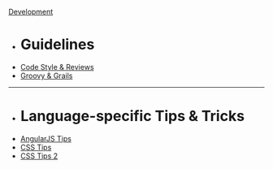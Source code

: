 [Development]()

  * # Guidelines
  * [Code Style & Reviews](wiki/development/codeReviews.md)
  * [Groovy & Grails](wiki/development/groovy&grails-guidelines.md)
  - - - -
  * # Language-specific Tips & Tricks
  * [AngularJS Tips](wiki/development/angularjs_tips.md)
  * [CSS Tips](wiki/development/css_tips.md)
  * [CSS Tips 2](wiki/development/css_tips.md)